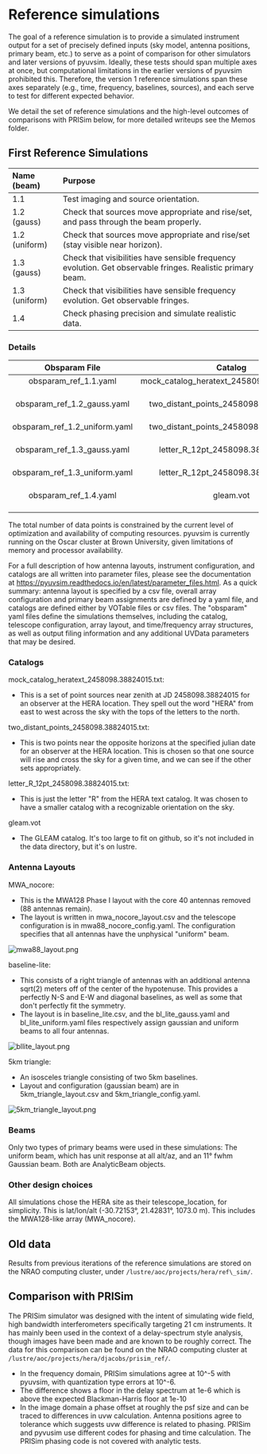 # Reference simulations

The goal of a reference simulation is to provide a simulated instrument output for a set of precisely defined inputs (sky model, antenna positions, primary beam, etc.) to serve as a point of comparison for other simulators and later versions of pyuvsim. Ideally, these tests should span multiple axes at once, but computational limitations in the earlier versions of pyuvsim prohibited this. Therefore, the version 1 reference simulations span these axes separately (e.g., time, frequency, baselines, sources), and each serve to test for different expected behavior.

We detail the set of reference simulations and the high-level outcomes of
comparisons with PRISim below, for more detailed writeups see the Memos folder.


## First Reference Simulations
 | Name (beam) | Purpose |
 |:-----|:------|
 |1.1 | Test imaging and source orientation.|
 |1.2 (gauss) | Check that sources move appropriate and rise/set, and pass through the beam properly.|
 |1.2 (uniform) | Check that sources move appropriate and rise/set (stay visible near horizon). |
 |1.3 (gauss) | Check that visibilities have sensible frequency evolution. Get observable fringes. Realistic primary beam.|
 |1.3 (uniform) | Check that visibilities have sensible frequency evolution. Get observable fringes. |
 |1.4 | Check phasing precision and simulate realistic data.|


### Details
|         Obsparam File         |                   Catalog                  | Ntimes | Nfreqs |     Layout    |        Beam       |    Results Filename    |
|:-----------------------------:|:------------------------------------------:|:------:|:------:|:-------------:|:-----------------:|:----------------------:|
|     obsparam_ref_1.1.yaml     | mock_catalog_heratext_2458098.38824015.txt |    1   |    1   |   MWA_nocore  |      uniform      | ref_1.1_uniform.uvfits |      
|  obsparam_ref_1.2_gauss.yaml  |   two_distant_points_2458098.38824015.txt  |  86400 |    1   | Baseline-lite | 11° FWHM gaussian |  ref_1.2_gauss.uvfits  |     
| obsparam_ref_1.2_uniform.yaml |   two_distant_points_2458098.38824015.txt  |  86400 |    1   | Baseline-lite |      uniform      | ref_1.2_uniform.uvfits |
|  obsparam_ref_1.3_gauss.yaml  |     letter_R_12pt_2458098.38824015.txt     |    2   |  64400 | Baseline-lite | 11° FWHM gaussian |  ref_1.3_gauss.uvfits  |
| obsparam_ref_1.3_uniform.yaml |     letter_R_12pt_2458098.38824015.txt     |    2   |  64400 | Baseline-lite |      uniform      | ref_1.3_uniform.uvfits |
|     obsparam_ref_1.4.yaml     |                  gleam.vot                 |    1   |    1   |  5km triangle | 11° FWHM gaussian | ref_1.4_uniform.uvfits |



The total number of data points is constrained by the current level of optimization and availability of computing resources. pyuvsim is currently running on the Oscar cluster at Brown University, given limitations of memory and processor availability.


For a full description of how antenna layouts, instrument configuration, and catalogs are all written into parameter files, please see the documentation at https://pyuvsim.readthedocs.io/en/latest/parameter_files.html. As a quick summary: antenna layout is specified by a csv file, overall array configuration and primary beam assignments are defined by a yaml file, and catalogs are defined either by VOTable files or csv files. The "obsparam" yaml files define the simulations themselves, including the catalog, telescope configuration, array layout, and time/frequency array structures, as well as output filing information and any additional UVData parameters that may be desired.

### Catalogs

mock_catalog_heratext_2458098.38824015.txt:

   - This is a set of point sources near zenith at JD 2458098.38824015 for an observer at the HERA location. They spell out the word "HERA" from east to west across the sky with the tops of the letters to the north.

two_distant_points_2458098.38824015.txt:

   - This is two points near the opposite horizons at the specified julian date for an observer at the HERA location. This is chosen so that one source will rise and cross the sky for a given time, and we can see if the other sets appropriately.

letter_R_12pt_2458098.38824015.txt:

   - This is just the letter "R" from the HERA text catalog. It was chosen to have a smaller catalog with a recognizable orientation on the sky.

gleam.vot

   - The GLEAM catalog. It's too large to fit on github, so it's not included in the data directory, but it's on lustre.



### Antenna Layouts


MWA_nocore:

   - This is the MWA128 Phase I layout with the core 40 antennas removed (88 antennas remain).
   - The layout is written in mwa_nocore_layout.csv and the telescope configuration is in mwa88_nocore_config.yaml. The configuration specifies that all antennas have the unphysical "uniform" beam.

![mwa88_layout.png](Memos/figures/mwa88_layout.png "MWA-88 layout")


baseline-lite:

   - This consists of a right triangle of antennas with an additional antenna sqrt(2) meters off of the center of the hypotenuse. This provides a perfectly N-S and E-W and diagonal baselines, as well as some that don't perfectly fit the symmetry.
   - The layout is in baseline_lite.csv, and the bl_lite_gauss.yaml and bl_lite_uniform.yaml files respectively assign gaussian and uniform beams to all four antennas.

![bllite_layout.png](Memos/figures/bllite_layout.png "Baseline-lite layout")



5km triangle:

   - An isosceles triangle consisting of two 5km baselines.
   - Layout and configuration (gaussian beam) are in 5km_triangle_layout.csv and 5km_triangle_config.yaml.

![5km_triangle_layout.png](Memos/figures/5km_triangle_layout.png "5km triangle layout")

### Beams

Only two types of primary beams were used in these simulations: The uniform beam, which has unit response at all alt/az, and an 11° fwhm Gaussian beam. Both are AnalyticBeam objects.


### Other design choices

All simulations chose the HERA site as their telescope_location, for simplicity. This is lat/lon/alt (-30.72153°, 21.42831°, 1073.0 m). This includes the MWA128-like array (MWA_nocore).


## Old data

Results from previous iterations of the reference simulations are stored on the NRAO computing cluster, under `/lustre/aoc/projects/hera/ref\_sim/`.


## Comparison with PRISim
The PRISim simulator was designed with the intent of simulating wide field, high bandwidth interferometers specifically targeting 21 cm instruments. It has mainly been used in the context of a delay-spectrum style analysis, though images have been made and are known to be roughly correct. The data for this comparison can be found on the NRAO computing cluster at `/lustre/aoc/projects/hera/djacobs/prisim_ref/`.

- In the frequency domain, PRISim simulations agree at 10^-5 with pyuvsim, with quantization type errors at 10^-6.
- The difference shows a floor in the delay spectrum at 1e-6 which is above the expected Blackman-Harris floor at 1e-10
- In the image domain a phase offset at roughly the psf size and can be traced to differences in uvw calculation.  Antenna positions agree to tolerance which suggests uvw difference is related to phasing.  PRISim and pyvusim use different codes for phasing and time calculation. The PRISim phasing code is not covered with analytic tests.
